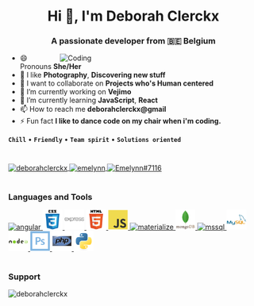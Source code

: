 <h1 align="center">Hi 👋, I'm Deborah Clerckx</h1>
<h3 align="center">A passionate developer from 🇧🇪 Belgium</h3>

<img align="right" alt="Coding" width="400" src="https://finbuzzactu.files.wordpress.com/2016/12/thumbnail-4.gif">

- 😄 Pronouns **She/Her**
- 👀 I like **Photography**, **Discovering new stuff**
- 👯 I want to collaborate on **Projects who's Human centered**
- 🔭 I’m currently working on **Vejimo**
- 🌱 I’m currently learning **JavaScript**, **React**
- 📫 How to reach me **deborahclerckx@gmail**
- ⚡ Fun fact **I like to dance code on my chair when i'm coding.**

**`Chill`** • **`Friendly`** • **`Team spirit`** • **`Solutions oriented`**

#
<p align="left">
  <a
     href="https://linkedin.com/in/deborahclerckx/" 
     target="blank">
    <img 
         align="center" 
         src="https://img.icons8.com/fluency/512/linkedin-circled.png" 
         alt="deborahclerckx" 
         height="40" 
         width="40"
     />
  </a>
  <a 
     href="https://www.behance.net/emelynn" 
     target="blank">
    <img 
         align="center" 
         src="https://img.icons8.com/color/512/behance.png" 
         alt="emelynn" 
         height="40" 
         width="40" 
     />
  </a>
  <a 
     href="https://discord.gg/Emelynn#7116" 
     target="blank">
    <img 
         align="center" 
         src="https://img.icons8.com/fluency/512/discord-logo.png" 
         alt="Emelynn#7116" 
         height="40" 
         width="40"
     />
  </a>
</p>

#
<h3 align="left">Languages and Tools</h3>
<p align="left"> <a href="https://angular.io" target="_blank" rel="noreferrer"> <img src="https://angular.io/assets/images/logos/angular/angular.svg" alt="angular" width="40" height="40"/> </a> <a href="https://www.w3schools.com/css/" target="_blank" rel="noreferrer"> <img src="https://raw.githubusercontent.com/devicons/devicon/master/icons/css3/css3-original-wordmark.svg" alt="css3" width="40" height="40"/> </a> <a href="https://expressjs.com" target="_blank" rel="noreferrer"> <img src="https://raw.githubusercontent.com/devicons/devicon/master/icons/express/express-original-wordmark.svg" alt="express" width="40" height="40"/> </a> <a href="https://www.w3.org/html/" target="_blank" rel="noreferrer"> <img src="https://raw.githubusercontent.com/devicons/devicon/master/icons/html5/html5-original-wordmark.svg" alt="html5" width="40" height="40"/> </a> <a href="https://developer.mozilla.org/en-US/docs/Web/JavaScript" target="_blank" rel="noreferrer"> <img src="https://raw.githubusercontent.com/devicons/devicon/master/icons/javascript/javascript-original.svg" alt="javascript" width="40" height="40"/> </a> <a href="https://materializecss.com/" target="_blank" rel="noreferrer"> <img src="https://raw.githubusercontent.com/prplx/svg-logos/5585531d45d294869c4eaab4d7cf2e9c167710a9/svg/materialize.svg" alt="materialize" width="40" height="40"/> </a> <a href="https://www.mongodb.com/" target="_blank" rel="noreferrer"> <img src="https://raw.githubusercontent.com/devicons/devicon/master/icons/mongodb/mongodb-original-wordmark.svg" alt="mongodb" width="40" height="40"/> </a> <a href="https://www.microsoft.com/en-us/sql-server" target="_blank" rel="noreferrer"> <img src="https://www.svgrepo.com/show/303229/microsoft-sql-server-logo.svg" alt="mssql" width="40" height="40"/> </a> <a href="https://www.mysql.com/" target="_blank" rel="noreferrer"> <img src="https://raw.githubusercontent.com/devicons/devicon/master/icons/mysql/mysql-original-wordmark.svg" alt="mysql" width="40" height="40"/> </a> <a href="https://nodejs.org" target="_blank" rel="noreferrer"> <img src="https://raw.githubusercontent.com/devicons/devicon/master/icons/nodejs/nodejs-original-wordmark.svg" alt="nodejs" width="40" height="40"/> </a> <a href="https://www.photoshop.com/en" target="_blank" rel="noreferrer"> <img src="https://raw.githubusercontent.com/devicons/devicon/master/icons/photoshop/photoshop-line.svg" alt="photoshop" width="40" height="40"/> </a> <a href="https://www.php.net" target="_blank" rel="noreferrer"> <img src="https://raw.githubusercontent.com/devicons/devicon/master/icons/php/php-original.svg" alt="php" width="40" height="40"/> </a> <a href="https://www.python.org" target="_blank" rel="noreferrer"> <img src="https://raw.githubusercontent.com/devicons/devicon/master/icons/python/python-original.svg" alt="python" width="40" height="40"/> </a> </p>

#
<h3 align="left">Support</h3>
<p><a href="https://www.buymeacoffee.com/deborahclerckx"> <img align="left" src="https://cdn.buymeacoffee.com/buttons/v2/default-yellow.png" height="50" width="210" alt="deborahclerckx" /></a></p><br><br>

<!---
Debbyckx/Debbyckx is a ✨ special ✨ repository because its `README.md` (this file) appears on your GitHub profile.
You can click the Preview link to take a look at your changes.
--->
